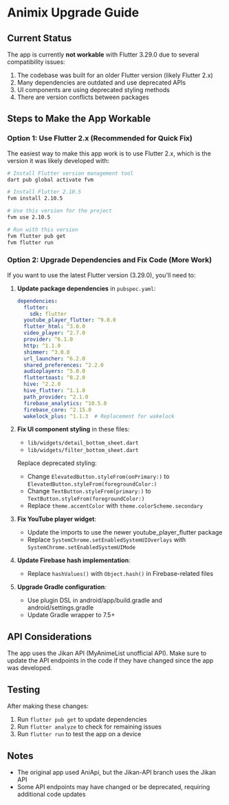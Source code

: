 # Animix Upgrade Guide

## Current Status

The app is currently **not workable** with Flutter 3.29.0 due to several compatibility issues:

1. The codebase was built for an older Flutter version (likely Flutter 2.x)
2. Many dependencies are outdated and use deprecated APIs
3. UI components are using deprecated styling methods
4. There are version conflicts between packages

## Steps to Make the App Workable

### Option 1: Use Flutter 2.x (Recommended for Quick Fix)

The easiest way to make this app work is to use Flutter 2.x, which is the version it was likely developed with:

```bash
# Install Flutter version management tool
dart pub global activate fvm

# Install Flutter 2.10.5
fvm install 2.10.5

# Use this version for the project
fvm use 2.10.5

# Run with this version
fvm flutter pub get
fvm flutter run
```

### Option 2: Upgrade Dependencies and Fix Code (More Work)

If you want to use the latest Flutter version (3.29.0), you'll need to:

1. **Update package dependencies** in `pubspec.yaml`:
   ```yaml
   dependencies:
     flutter:
       sdk: flutter
     youtube_player_flutter: ^9.0.0
     flutter_html: ^3.0.0
     video_player: ^2.7.0
     provider: ^6.1.0
     http: ^1.1.0
     shimmer: ^3.0.0
     url_launcher: ^6.2.0
     shared_preferences: ^2.2.0
     audioplayers: ^5.0.0
     fluttertoast: ^8.2.0
     hive: ^2.2.0
     hive_flutter: ^1.1.0
     path_provider: ^2.1.0
     firebase_analytics: ^10.5.0
     firebase_core: ^2.15.0
     wakelock_plus: ^1.1.3  # Replacement for wakelock
   ```

2. **Fix UI component styling** in these files:
   - `lib/widgets/detail_bottom_sheet.dart`
   - `lib/widgets/filter_bottom_sheet.dart`
   
   Replace deprecated styling:
   - Change `ElevatedButton.styleFrom(onPrimary:)` to `ElevatedButton.styleFrom(foregroundColor:)`
   - Change `TextButton.styleFrom(primary:)` to `TextButton.styleFrom(foregroundColor:)`
   - Replace `theme.accentColor` with `theme.colorScheme.secondary`

3. **Fix YouTube player widget**:
   - Update the imports to use the newer youtube_player_flutter package
   - Replace `SystemChrome.setEnabledSystemUIOverlays` with `SystemChrome.setEnabledSystemUIMode`

4. **Update Firebase hash implementation**:
   - Replace `hashValues()` with `Object.hash()` in Firebase-related files

5. **Upgrade Gradle configuration**:
   - Use plugin DSL in android/app/build.gradle and android/settings.gradle
   - Update Gradle wrapper to 7.5+

## API Considerations

The app uses the Jikan API (MyAnimeList unofficial API). Make sure to update the API endpoints in the code if they have changed since the app was developed.

## Testing

After making these changes:
1. Run `flutter pub get` to update dependencies
2. Run `flutter analyze` to check for remaining issues
3. Run `flutter run` to test the app on a device

## Notes

- The original app used AniApi, but the Jikan-API branch uses the Jikan API
- Some API endpoints may have changed or be deprecated, requiring additional code updates 